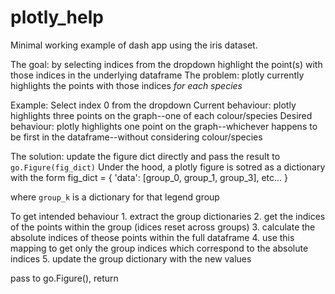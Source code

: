 # plotly_help
Minimal working example of dash app using the iris dataset.

The goal: by selecting indices from the dropdown highlight the point(s) with those indices in the underlying dataframe
The problem: plotly currently highlights the points with those indices *for each species*

Example: Select index 0 from the dropdown
Current behaviour: plotly highlights three points on the graph--one of each colour/species
Desired behaviour: plotly highlights one point on the graph--whichever happens to be first in the dataframe--without considering colour/species

The solution: update the figure dict directly and pass the result to `go.Figure(fig_dict)`
Under the hood, a plotly figure is sotred as a dictionary with the form
    fig_dict = {
        'data': [group_0, group_1, group_3],
        etc...
    }
    
where `group_k` is a dictionary for that legend group
    
To get intended behaviour
    1. extract the group dictionaries
    2. get the indices of the points within the group (idices reset across groups)
    3. calculate the absolute indices of theose points within the full dataframe
    4. use this mapping to get only the group indices which correspond to the absolute indices
    5. update the group dictionary with the new values
    
pass to go.Figure(), return
